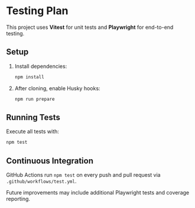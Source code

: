 # Testing Plan

This project uses **Vitest** for unit tests and **Playwright** for end-to-end testing.

## Setup

1. Install dependencies:
   ```bash
   npm install
   ```
2. After cloning, enable Husky hooks:
   ```bash
   npm run prepare
   ```

## Running Tests

Execute all tests with:

```bash
npm test
```

## Continuous Integration

GitHub Actions run `npm test` on every push and pull request via `.github/workflows/test.yml`.

Future improvements may include additional Playwright tests and coverage reporting.
